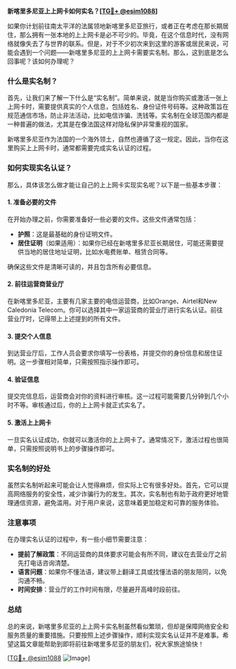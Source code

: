 **新喀里多尼亚上上网卡如何实名？[[TG💪+ @esim1088](https://t.me/s/esim1088)]**

如果你计划前往南太平洋的法属领地新喀里多尼亚旅行，或者正在考虑在那长期居住，那么拥有一张本地的上上网卡是必不可少的。毕竟，在这个信息时代，没有网络就像失去了与世界的联系。但是，对于不少初次来到这里的游客或居民来说，可能会遇到一个问题——新喀里多尼亚的上上网卡需要实名制。那么，这到底是怎么回事呢？该如何办理呢？

### 什么是实名制？

首先，让我们来了解一下什么是“实名制”。简单来说，就是当你购买或激活一张上上网卡时，需要提供真实的个人信息，包括姓名、身份证件号码等。这种政策旨在规范通信市场，防止非法活动，比如电信诈骗、洗钱等。实名制在全球范围内都是一种普遍的做法，尤其是在像法国这样对隐私保护非常重视的国家。

新喀里多尼亚作为法国的一个海外领土，自然也遵循了这一规定。因此，当你在这里购买上上网卡时，通常都需要完成实名认证的过程。

### 如何实现实名认证？

那么，具体该怎么做才能让自己的上上网卡实现实名呢？以下是一些基本步骤：

#### 1. 准备必要的文件

在开始办理之前，你需要准备好一些必要的文件。这些文件通常包括：
- **护照**：这是最基础的身份证明文件。
- **居住证明**（如果适用）：如果你已经在新喀里多尼亚长期居住，可能还需要提供当地的居住地址证明，比如水电费账单、租赁合同等。

确保这些文件是清晰可读的，并且包含所有必要信息。

#### 2. 前往运营商营业厅

在新喀里多尼亚，主要有几家主要的电信运营商，比如Orange、Airtel和New Caledonia Telecom。你可以选择其中一家运营商的营业厅进行实名认证。前往营业厅时，记得带上上述提到的所有文件。

#### 3. 提交个人信息

到达营业厅后，工作人员会要求你填写一份表格，并提交你的身份信息和居住证明。这一步骤相对简单，只需按照指示操作即可。

#### 4. 验证信息

提交完信息后，运营商会对你的资料进行审核。这一过程可能需要几分钟到几个小时不等。审核通过后，你的上上网卡就正式实名了。

#### 5. 激活上上网卡

一旦实名认证成功，你就可以激活你的上上网卡了。通常情况下，激活过程也很简单，只需按照说明书上的步骤操作即可。

### 实名制的好处

虽然实名制听起来可能会让人觉得麻烦，但实际上它有很多好处。首先，它可以提高网络服务的安全性，减少诈骗行为的发生。其次，实名制也有助于政府更好地管理通信资源，避免滥用。对于用户来说，这意味着更加稳定和可靠的服务体验。

### 注意事项

在办理实名认证的过程中，有一些小细节需要注意：
- **提前了解政策**：不同运营商的具体要求可能会有所不同，建议在去营业厅之前先打电话咨询清楚。
- **语言问题**：如果你不懂法语，建议带上翻译工具或找懂法语的朋友陪同，以免沟通不畅。
- **时间安排**：营业厅的工作时间有限，尽量避开高峰时段前往。

### 总结

总的来说，新喀里多尼亚的上上网卡实名制虽然看似繁琐，但却是保障网络安全和服务质量的重要措施。只要按照上述步骤操作，顺利实现实名认证并不是难事。希望这篇文章能帮助到即将前往新喀里多尼亚的朋友们，祝大家旅途愉快！

[[TG💪+ @esim1088](https://t.me/s/esim1088) ![Image](https://i.postimg.cc/4NQfJmqS/Snipaste-2025-05-13-00-14-12.png)]
